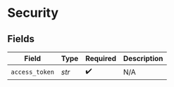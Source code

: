 # Security


## Fields

| Field              | Type               | Required           | Description        |
| ------------------ | ------------------ | ------------------ | ------------------ |
| `access_token`     | *str*              | :heavy_check_mark: | N/A                |